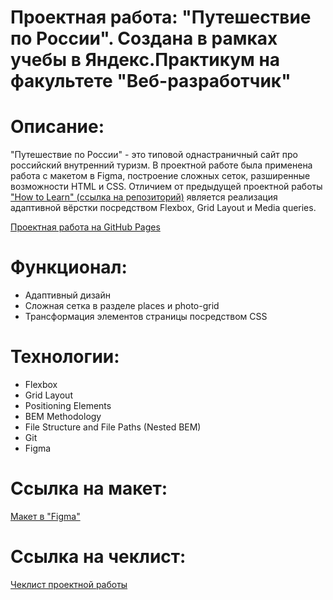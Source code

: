 # Проектная работа: "Путешествие по России". Создана в рамках учебы в Яндекс.Практикум на факультете "Веб-разработчик"

# Описание:
"Путешествие по России" - это типовой однастраничный сайт про российский внутренний туризм. В проектной работе была применена работа с макетом в Figma, построение сложных сеток, разширенные возможности HTML и CSS. Отличием от предыдущей проектной работы ["How to Learn" (ссылка на репозиторий)](https://github.com/KatyaPesnya/how-to-learn) является реализация адаптивной вёрстки посредством Flexbox, Grid Layout и Media queries.

[Проектная работа на GitHub Pages](https://katyapesnya.github.io/russian-travel/index.html)

# Функционал:
* Адаптивный дизайн
* Сложная сетка в разделе places и photo-grid
* Трансформация элементов страницы посредством CSS

# Технологии:
* Flexbox
* Grid Layout
* Positioning Elements
* BEM Methodology
* File Structure and File Paths (Nested BEM)
* Git
* Figma

# Ссылка на макет:
[Макет в "Figma"](https://drive.google.com/file/d/1PA3d-rIn5ncNtcODT_42haGpmgquCk7t/view)

# Ссылка на чеклист:
[Чеклист проектной работы](https://code.s3.yandex.net/web-developer/checklists/new-program/checklist-3/index.html)